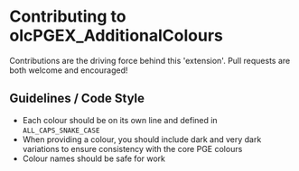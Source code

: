 # Contributing to olcPGEX_AdditionalColours

Contributions are the driving force behind this 'extension'. Pull requests are both welcome and encouraged!

## Guidelines / Code Style

- Each colour should be on its own line and defined in `ALL_CAPS_SNAKE_CASE`
- When providing a colour, you should include dark and very dark variations to ensure consistency with the core PGE colours
- Colour names should be safe for work
